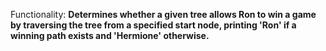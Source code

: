 Functionality: **Determines whether a given tree allows Ron to win a game by traversing the tree from a specified start node, printing 'Ron' if a winning path exists and 'Hermione' otherwise.**